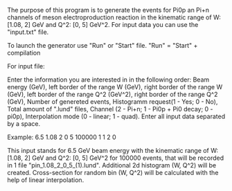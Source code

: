 The purpose of this program is to generate the events for Pi0p an Pi+n channels of meson electroproduction reaction in the kinematic range of W:[1.08, 2] GeV and Q^2: [0, 5] GeV^2. For input data you can use the "input.txt" file. 

To launch the generator use "Run" or "Start" file. "Run" = "Start" + compilation 

For input file: 

Enter the information you are interested in in the following order: Beam energy (GeV), left border of the range W (GeV), right border of the range W (GeV), left border of the range Q^2 (GeV^2), right border of the range Q^2 (GeV), Number of genereted events, Histogramm request(1 - Yes; 0 - No), Total amount of ".lund" files, Channel (2 - Pi+n; 1 - Pi0p + Pi0 decay; 0 - pi0p), Interpolation mode (0 - linear; 1 - quad). Enter all input data separated by a space.

Example: 6.5 1.08 2 0 5 100000 1 1 2 0

This input stands for 6.5 GeV beam energy with the kinematic range of W:[1.08, 2] GeV and Q^2: [0, 5] GeV^2 for 100000 events, that will be recorded in 1 file "pin_1.08_2_0_5_(1).lund". Additional 2d histogram (W, Q^2) will be created. Cross-section for random bin (W, Q^2) will be calculated with the help of linear interpolation. 

